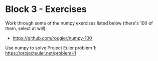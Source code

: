 # Block 3 - Exercises

Work through some of the numpy exercises listed below (there's 100 of them, select at will):

- https://github.com/rougier/numpy-100

Use numpy to solve Project Euler problem 1: https://projecteuler.net/problem=1
